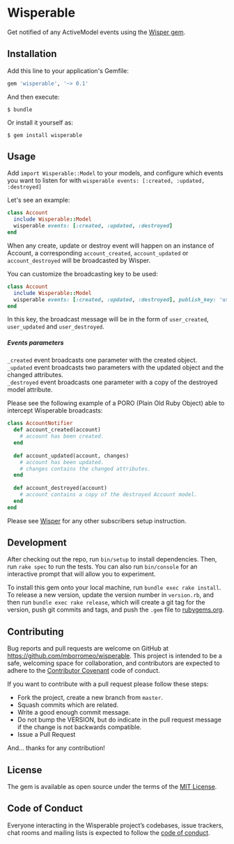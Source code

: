 # Wisperable

Get notified of any ActiveModel events using the [Wisper gem](https://github.com/krisleech/wisper).

## Installation

Add this line to your application's Gemfile:

```ruby
gem 'wisperable', '~> 0.1'
```

And then execute:

    $ bundle

Or install it yourself as:

    $ gem install wisperable

## Usage

Add `import Wisperable::Model` to your models, and configure which events you want to listen for with `wisperable events: [:created, :updated, :destroyed]`

Let's see an example:
```ruby
class Account
  include Wisperable::Model
  wisperable events: [:created, :updated, :destroyed]
end
```

When any create, update or destroy event will happen on an instance of Account, a corresponding `account_created`, `account_updated` or `account_destroyed` will be broadcasted by Wisper.

You can customize the broadcasting key to be used:
```ruby
class Account
  include Wisperable::Model
  wisperable events: [:created, :updated, :destroyed], publish_key: 'user'
end
```

In this key, the broadcast message will be in the form of `user_created`, `user_updated` and `user_destroyed`.

##### Events parameters
`_created` event broadcasts one parameter with the created object.  
`_updated` event broadcasts two parameters with the updated object and the changed attributes.  
`_destroyed` event broadcasts one parameter with a copy of the destroyed model attribute. 

Please see the following example of a PORO (Plain Old Ruby Object) able to intercept Wisperable broadcasts:
```ruby
class AccountNotifier
  def account_created(account)
    # account has been created.
  end
  
  def account_updated(account, changes)
    # account has been updated. 
    # changes contains the changed attributes.
  end
  
  def account_destroyed(account)
    # account contains a copy of the destroyed Account model.
  end
end
```

Please see [Wisper](https://github.com/krisleech/wisper) for any other subscribers setup instruction.

## Development

After checking out the repo, run `bin/setup` to install dependencies. Then, run `rake spec` to run the tests. You can also run `bin/console` for an interactive prompt that will allow you to experiment.

To install this gem onto your local machine, run `bundle exec rake install`. To release a new version, update the version number in `version.rb`, and then run `bundle exec rake release`, which will create a git tag for the version, push git commits and tags, and push the `.gem` file to [rubygems.org](https://rubygems.org).

## Contributing

Bug reports and pull requests are welcome on GitHub at https://github.com/mborromeo/wisperable. This project is intended to be a safe, welcoming space for collaboration, and contributors are expected to adhere to the [Contributor Covenant](http://contributor-covenant.org) code of conduct.

If you want to contribute with a pull request please follow these steps:
  * Fork the project, create a new branch from `master`.
  * Squash commits which are related.
  * Write a good enough commit message.
  * Do not bump the VERSION, but do indicate in the pull request message if the change is not backwards compatible.
  * Issue a Pull Request

And... thanks for any contribution!

## License

The gem is available as open source under the terms of the [MIT License](https://opensource.org/licenses/MIT).

## Code of Conduct

Everyone interacting in the Wisperable project’s codebases, issue trackers, chat rooms and mailing lists is expected to follow the [code of conduct](https://github.com/mborromeo/wisperable/blob/master/CODE_OF_CONDUCT.md).
